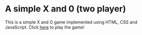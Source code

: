 # A simple X and 0 (two player)

This is a simple X and O game implemented using HTML, CSS and JavaScript. Click [here](https://ap0806.github.io/simpleXand0/) to play the game! 
